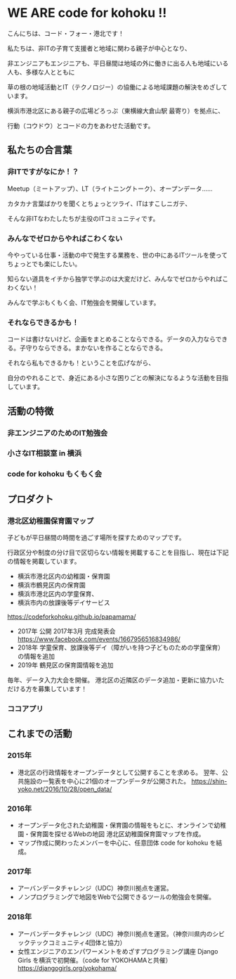 # WE ARE code for kohoku !!
こんにちは、コード・フォー・港北です！

私たちは、非ITの子育て支援者と地域に関わる親子が中心となり、

非エンジニアもエンジニアも、平日昼間は地域の外に働きに出る人も地域にいる人も、多様な人とともに

草の根の地域活動とIT（テクノロジー）の協働による地域課題の解決をめざしています。

横浜市港北区にある親子の広場どろっぷ（東横線大倉山駅 最寄り）を拠点に、

行動（コウドウ）とコードの力をあわせた活動です。

## 私たちの合言葉
### 非ITですがなにか！？
Meetup（ミートアップ）、LT（ライトニングトーク）、オープンデータ……

カタカナ言葉ばかりを聞くとちょっとツライ、ITはすこしニガテ、

そんな非ITなわたしたちが主役のITコミュニティです。

### みんなでゼロからやればこわくない
今やっている仕事・活動の中で発生する業務を、世の中にあるITツールを使ってちょっとでも楽にしたい。

知らない道具をイチから独学で学ぶのは大変だけど、みんなでゼロからやればこわくない！

みんなで学ぶもくもく会、IT勉強会を開催しています。

### それならできるかも！
コードは書けないけど、企画をまとめることならできる。データの入力ならできる。子守りならできる。まかないを作ることならできる。

それなら私もできるかも！ということを広げながら、

自分のやれることで、身近にある小さな困りごとの解決になるような活動を目指しています。

## 活動の特徴
### 非エンジニアのためのIT勉強会

### 小さなIT相談室 in 横浜

### code for kohoku もくもく会


## プロダクト
### 港北区幼稚園保育園マップ
子どもが平日昼間の時間を過ごす場所を探すためのマップです。

行政区分や制度の分け目で区切らない情報を掲載することを目指し、現在は下記の情報を掲載しています。
- 横浜市港北区内の幼稚園・保育園
- 横浜市鶴見区内の保育園
- 横浜市港北区内の学童保育、
- 横浜市内の放課後等デイサービス

https://codeforkohoku.github.io/papamama/

- 2017年 公開
  2017年3月 完成発表会 https://www.facebook.com/events/1667956516834986/
- 2018年 学童保育、放課後等デイ（障がいを持つ子どものための学童保育）の情報を追加
- 2019年 鶴見区の保育園情報を追加

毎年、データ入力大会を開催。
港北区の近隣区のデータ追加・更新に協力いただける方を募集しています！

### ココアプリ



## これまでの活動
### 2015年
- 港北区の行政情報をオープンデータとして公開することを求める。
翌年、公共施設の一覧表を中心に21個のオープンデータが公開された。
https://shin-yoko.net/2016/10/28/open_data/

### 2016年
- オープンデータ化された幼稚園・保育園の情報をもとに、オンラインで幼稚園・保育園を探せるWebの地図 港北区幼稚園保育園マップを作成。
- マップ作成に関わったメンバーを中心に、任意団体 code for kohoku を結成。

### 2017年
- アーバンデータチャレンジ（UDC）神奈川拠点を運営。
- ノンプログラミングで地図をWebで公開できるツールの勉強会を開催。

### 2018年
- アーバンデータチャレンジ（UDC）神奈川拠点を運営。（神奈川県内のシビックテックコミュニティ4団体と協力）
- 女性エンジニアのエンパワーメントをめざすプログラミング講座 Django Girls を横浜で初開催。（code for YOKOHAMAと共催）
https://djangogirls.org/yokohama/


